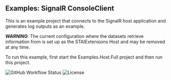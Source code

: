 ﻿## Examples: SignalR ConsoleClient

This is an example project that connects to the SignalR host application and generates log outputs as an example.

***WARNING***: The current configuration where the datasets retrieve information from is set up as the STAIExtensions Host and
may be removed at any time.

To run this example, first start the Examples.Host.Full project and then run this project. 

![GitHub Workflow Status](https://img.shields.io/github/workflow/status/TrevorMare/STAIExtensions/.NET?style=for-the-badge)
![License](https://img.shields.io/github/license/trevormare/staiextensions?style=for-the-badge)

